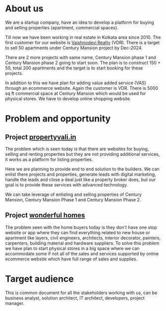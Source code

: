 # About us
We are a startup company, have an idea to develop a platform for buying and selling properties (apartment, commercial spaces).

Till now we have been working in real estate in Kolkata area since 2010. The first customer for our website is [Vaishnodevi Realty](vdr.md) (VDR). There is a target to sell 50 apartments under Century Mansion project by Dec-2024. 

There are 2 more projects with same name, Century Mansion phase 1 and Century Mansion phase 2 going to start soon. The plan is to construct 150 + 50, total 200 apartments and the target is to start booking for these projects.

In addition to this we have plan for adding value added service (VAS) through an ecommerce website. Again the customer is VDR. There is 5000 sq ft commercial space at Century Mansion which would be used for physical stores. We have to develop online shopping website.

# Problem and opportunity

## Project [propertyvali.in](project-propertyvali.md)
The problem which is seen today is that there are websites for buying, selling and renting properties but they are not providing additional services, it works as a platform for listing properties. 

Here we are planning to provide end to end solution to the builders. We can enlist there projects and properties, generate leads with digital marketing, handle the leads and close a deal just like a property broker does, but our goal is to provide these services with advanced technology.

We can take leverage of enlisting and selling properties of Century Mansion, Century Mansion Phase 1 and Century Mansion Phase 2. 

## Project [wonderful homes](project-wonderfulhomes.md)
The problem seen with the home buyers today is they don't have one stop website or app where they can find everything related to new house or apartment like layers, civil engineers, architects, interior decorator, painters, carpenters, building material and hardware suppliers. To solve this problem we have plan to start physical stores in a big space where we can accommodate some if not all of the sales and services supported by online ecommerce website which have full range of sales and supplies.

# Target audience
This is common document for all the stakeholders working with us, can be business analyst, solution architect, IT architect, developers, project manager.

